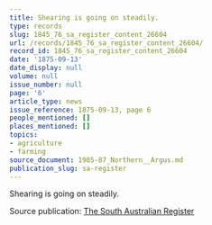 ```yaml
---
title: Shearing is going on steadily.
type: records
slug: 1845_76_sa_register_content_26604
url: /records/1845_76_sa_register_content_26604/
record_id: 1845_76_sa_register_content_26604
date: '1875-09-13'
date_display: null
volume: null
issue_number: null
page: '6'
article_type: news
issue_reference: 1875-09-13, page 6
people_mentioned: []
places_mentioned: []
topics:
- agriculture
- farming
source_document: 1985-87_Northern__Argus.md
publication_slug: sa-register
---
```


Shearing is going on steadily.

Source publication: [The South Australian Register](/publications/sa-register/)

